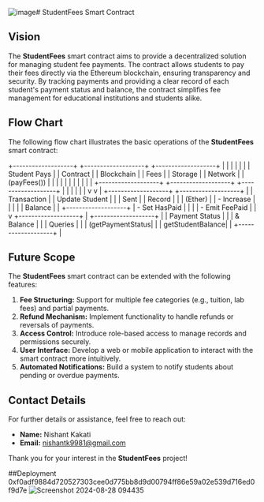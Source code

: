 ![image](https://github.com/user-attachments/assets/68a7e7ba-0a98-429b-af11-bf42c768f2f2)# StudentFees Smart Contract

## Vision

The **StudentFees** smart contract aims to provide a decentralized solution for managing student fee payments. The contract allows students to pay their fees directly via the Ethereum blockchain, ensuring transparency and security. By tracking payments and providing a clear record of each student's payment status and balance, the contract simplifies fee management for educational institutions and students alike.

## Flow Chart

The following flow chart illustrates the basic operations of the **StudentFees** smart contract:

+-------------------+ +-------------------+ +-------------------+ | | | | | | | Student Pays | | Contract | | Blockchain | | Fees | | Storage | | Network | | (payFees()) | | | | | | | | | | | +-------------------+ +-------------------+ +-------------------+ | | | | | | v v | +-------------------+ +-------------------+ | | Transaction | | Update Student | | | Sent | | Record | | | (Ether) | | - Increase | | | | | Balance | | +-------------------+ | - Set HasPaid | | | | - Emit FeePaid | | v +-------------------+ | +-------------------+ | | Payment Status | | | & Balance | | | Queries | | | (getPaymentStatus| | | getStudentBalance| | +-------------------+ |


## Future Scope

The **StudentFees** smart contract can be extended with the following features:

1. **Fee Structuring:** Support for multiple fee categories (e.g., tuition, lab fees) and partial payments.
2. **Refund Mechanism:** Implement functionality to handle refunds or reversals of payments.
3. **Access Control:** Introduce role-based access to manage records and permissions securely.
4. **User Interface:** Develop a web or mobile application to interact with the smart contract more intuitively.
5. **Automated Notifications:** Build a system to notify students about pending or overdue payments.

## Contact Details

For further details or assistance, feel free to reach out:

- **Name:** Nishant Kakati
- **Email:** nishantk9981@gmail.com

Thank you for your interest in the **StudentFees** project!

##Deployment
0xf0adf9884d720527303cee0d775bb8d9d00794ff86e59a02e539d716ed0f9d7e
![Screenshot 2024-08-28 094435](https://github.com/user-attachments/assets/1054a29d-1662-494e-b109-bc2f9d73cba9)
